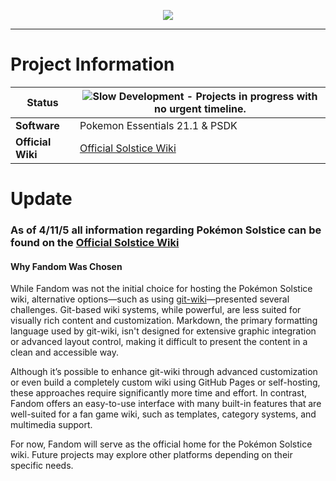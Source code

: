 <p align="center"><img src="https://i.imgur.com/Cy4nOMF.png"></p>

<hr>

# Project Information

| **Status**          |  ![Slow Development](https://img.shields.io/badge/Slow_Development-FF9900) - Projects in progress with no urgent timeline. |
|---------------------|-----------------------------------------------------------------------------------------------------------------------------|
| **Software**        | Pokemon Essentials 21.1 & PSDK                                                                                              |
| **Official Wiki** | [Official Solstice Wiki](https://pokemon-solstice.fandom.com/wiki/Pok%C3%A9mon_Solstice_Wiki)                                                                                                                             |

# Update

### As of **4/11/5** all information regarding Pokémon Solstice can be found on the [Official Solstice Wiki](https://pokemon-solstice.fandom.com/wiki/Pok%C3%A9mon_Solstice_Wiki)     



#### **Why Fandom Was Chosen**

While Fandom was not the initial choice for hosting the Pokémon Solstice wiki, alternative options—such as using [git-wiki](https://github.com/Drassil/git-wiki-theme)—presented several challenges. Git-based wiki systems, while powerful, are less suited for visually rich content and customization. Markdown, the primary formatting language used by git-wiki, isn't designed for extensive graphic integration or advanced layout control, making it difficult to present the content in a clean and accessible way.

Although it’s possible to enhance git-wiki through advanced customization or even build a completely custom wiki using GitHub Pages or self-hosting, these approaches require significantly more time and effort. In contrast, Fandom offers an easy-to-use interface with many built-in features that are well-suited for a fan game wiki, such as templates, category systems, and multimedia support.

For now, Fandom will serve as the official home for the Pokémon Solstice wiki. Future projects may explore other platforms depending on their specific needs.
